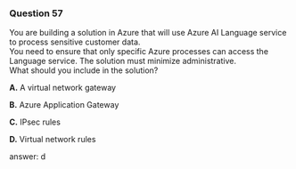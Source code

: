 ### Question 57

You are building a solution in Azure that will use Azure AI Language service to process sensitive customer data.  
You need to ensure that only specific Azure processes can access the Language service. The solution must minimize administrative.  
What should you include in the solution?

**A.** A virtual network gateway

**B.** Azure Application Gateway

**C.** IPsec rules

**D.** Virtual network rules

answer: d


